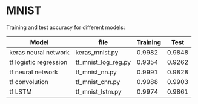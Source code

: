 # MNIST
Training and test accuracy for different models:

|Model|file|Training|Test|
|-----|----|--------|----|
|keras neural network|keras_mnist.py|0.9982|0.9848|
|tf logistic regression|tf_mnist_log_reg.py|0.9354|0.9262|
|tf neural network|tf_mnist_nn.py|0.9991|0.9828|
|tf convolution|tf_mnist_cnn.py|0.9988|0.9903|
|tf LSTM|tf_mnist_lstm.py|0.9974|0.9861|
